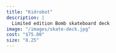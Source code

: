```yaml
---
title: "Kidrobot"
description: |
  Limited edition Bomb skateboard deck
image: "/images/skate-deck.jpg"
cost: "$75.00"
size: "8.25"
---
```

